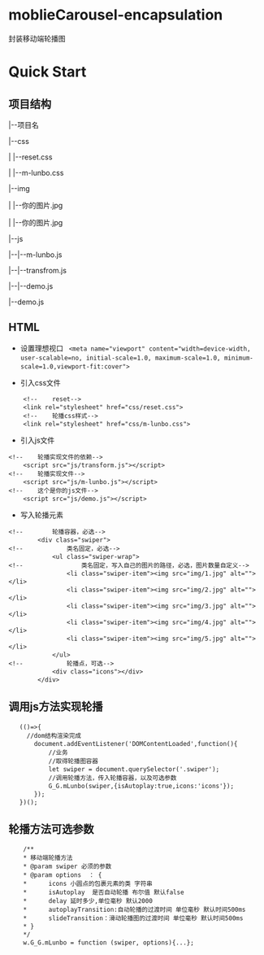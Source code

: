 # moblieCarousel-encapsulation
封装移动端轮播图
# Quick Start

## 项目结构

|--项目名

  |--css
  
  |  |--reset.css
  
  |  |--m-lunbo.css
  
  |--img
  
  |  |--你的图片.jpg
  
  |  |--你的图片.jpg
  
  |--js
  
  |--|--m-lunbo.js
  
  |--|--transfrom.js
  
  |--|--demo.js
  
  |--demo.js


## HTML
* 设置理想视口
```  <meta name="viewport" content="width=device-width, user-scalable=no, initial-scale=1.0, maximum-scale=1.0, minimum-scale=1.0,viewport-fit:cover"> ```

* 引入css文件

``` 
    <!--    reset-->
    <link rel="stylesheet" href="css/reset.css">
    <!--    轮播css样式-->
    <link rel="stylesheet" href="css/m-lunbo.css">
```

* 引入js文件
```
<!--    轮播实现文件的依赖-->
    <script src="js/transform.js"></script>
<!--    轮播实现文件-->
    <script src="js/m-lunbo.js"></script>
<!--    这个是你的js文件-->
    <script src="js/demo.js"></script>
```

* 写入轮播元素
```
<!--        轮播容器，必选-->
        <div class="swiper">
<!--            类名固定，必选-->
            <ul class="swiper-wrap">
<!--                类名固定，写入自己的图片的路径，必选，图片数量自定义-->
                <li class="swiper-item"><img src="img/1.jpg" alt=""></li>
                <li class="swiper-item"><img src="img/2.jpg" alt=""></li>
                <li class="swiper-item"><img src="img/3.jpg" alt=""></li>
                <li class="swiper-item"><img src="img/4.jpg" alt=""></li>
                <li class="swiper-item"><img src="img/5.jpg" alt=""></li>
            </ul>
<!--            轮播点，可选-->
            <div class="icons"></div>
        </div>
 ```
 
 ## 调用js方法实现轮播
 
 ```
    (()=>{
      //dom结构渲染完成
        document.addEventListener('DOMContentLoaded',function(){
            //业务
            //取得轮播图容器
            let swiper = document.querySelector('.swiper');
            //调用轮播方法，传入轮播容器，以及可选参数
            G_G.mLunbo(swiper,{isAutoplay:true,icons:'icons'});
        });
    })();
 ```
 
 ## 轮播方法可选参数
 ```
     /**
     * 移动端轮播方法
     * @param swiper 必须的参数
     * @param options  ： {
     *      icons 小圆点的包裹元素的类 字符串
     *      isAutoplay  是否自动轮播 布尔值 默认false
     *      delay 延时多少,单位毫秒 默认2000
     *      autoplayTransition:自动轮播的过渡时间 单位毫秒 默认时间500ms
     *      slideTransition：滑动轮播图的过渡时间 单位毫秒 默认时间500ms
     * }
     */
     w.G_G.mLunbo = function (swiper, options){...};
 ```
 
